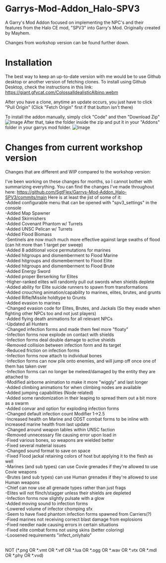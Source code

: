 # Garrys-Mod-Addon_Halo-SPV3
 A Garry's Mod Addon focused on implementing the NPC's and their features from the Halo CE mod, "SPV3" into Garry's Mod. Originally created by Mayhem.
 
 Changes from workshop version can be found further down.

# Installation
The best way to keep an up-to-date version with me would be to use Github desktop or another version of fetching clones. To install using Github Desktop, check the instructions in this link: https://giant.gfycat.com/ColossalIdealisticAlbino.webm

After you have a clone, anytime an update occurs, you just have to click "Pull Origin" (Click "Fetch Origin" first if that button isn't there)

 To install the addon manually, simply click "Code" and then "Download Zip"
![Image](https://i.imgur.com/ctkLnSD.png)
After that, take the folder inside the zip and put it in your "Addons" folder in your garrys mod folder.
![Image](https://i.imgur.com/YOMBLXU.png)

# Changes from current workshop version
Changes that are different and WIP compared to the workshop version:

I've been working on these changes for months, so I cannot bother with summarizing everything. You can find the changes I've made throughout here: https://github.com/SgtFlex/Garrys-Mod-Addon_Halo-SPV3/commits/main
Here is at least the jist of some of it:
   <br/>-Added configurable menu that can be opened with "spv3_settings" in the console
   <br/>-Added Map Spawner
   <br/>-Added Skirmishers
   <br/>-Added Covenant Phantom w/ Turrets
   <br/>-Added UNSC Pelican w/ Turrets
   <br/>-Added Flood Biomass
   <br/>-Sentinels are now much much more effective against large swaths of flood (can hit more than 1 target per sweep)
   <br/>-Added 8 additional voice permutations for marines
   <br/>-Added hitgroups and dismemberment to Flood Marine
   <br/>-Added hitgroups and dismemberment to Flood Elite
   <br/>-Added hitgroups and dismemberment to Flood Brute
   <br/>-Added Energy Sword
   <br/>-Added proper Berserking for Elites
   <br/>-Higher-ranked elites will randomly pull out swords when shields deplete
   <br/>-Added ability for Elite suicide runners to spawn from transformations
   <br/>-Added crouching animation/capability to marines, elites, brutes, and grunts
   <br/>-Added Rifle/Missile holdtype to Grunts
   <br/>-Added evasion to marines
   <br/>-Changed evasion code for Elites, Brutes, and Jackals (So they evade when fighting other NPCs too and not just players)
   <br/>-Added flying death animations for all relevant NPCs
   <br/>-Updated all Hunters
   <br/>-Changed infection forms and made them feel more "floaty"
	<br/>-Infection forms now explode on contact with shields
	<br/>-Infection forms deal double damage to active shields
	<br/>-Removed collision between infection form and its target
	<br/>-Reduced friction on infection forms
	<br/>   -Infection forms now attach to individual bones
	<br/>   -Infection forms can now pile onto enemies, and will jump off once one of them has taken over
	<br/>   -Infection forms can no longer be meleed/damaged by the entity they are attached to
	<br/>   -Modified airborne animation to make it more "wiggly" and last longer
	<br/>   -Added climbing animations for when climbing nodes are available
	<br/>   -Added jumping capabilities (Node related)
	<br/>   -Added some randomization in their leaping to spread them out a bit more as a swarm
   <br/>-Added convar and option for exploding infection forms
   <br/>-Changed default infection count Modifier 1->2.5
   <br/>-Increased health on Marine and ODST combat forms to be inline with increased marine health from last update
   <br/>-Changed around weapon tables within UNSC faction
   <br/>-Removed unnecessary file causing error upon load in
   <br/>-Fixed various bones, so weapons are wielded better
   <br/>-Fixed several material issues
   <br/>-Changed sound format to save on space
   <br/>-Fixed Flood jackal retaining colors of host but applying it to the flesh as well
   <br/>-Marines (and sub types) can use Covie grenades if they're allowed to use Covie weapons
   <br/>-Brutes (and sub types) can use Human grenades if they're allowed to use Human weapons
   <br/>-Chief can now use all grenade types rather than just frags
   <br/>-Elites will not flinch/stagger unless their shields are depleted
   <br/>-Infection forms now slightly pulsate with a glow
   <br/>-Added moving sound to infection forms
   <br/>-Lowered volume of infector chomping sfx
   <br/>-Seem to have fixed phantom infection forms spawned from Carriers(?) 
   <br/>-Fixed marines not receiving correct blast damage from explosions
   <br/>-Fixed needler nade causing errors in certain situations
   <br/>-Fixed elite combat forms not using skins (better coloring)
   <br/>-Loosened requirements "infect_onlyhalo"
 <br/>
 <br/>


NOT (*.png OR *.vmt OR *.vtf OR *.lua OR *.ogg OR *.wav OR *.vtx OR *.mdl OR *.phy OR *.vvd)
